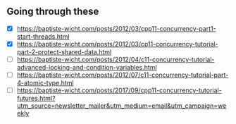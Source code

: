 ## Going through these
* [x] https://baptiste-wicht.com/posts/2012/03/cpp11-concurrency-part1-start-threads.html
* [x] https://baptiste-wicht.com/posts/2012/03/cp11-concurrency-tutorial-part-2-protect-shared-data.html
* [ ] https://baptiste-wicht.com/posts/2012/04/c11-concurrency-tutorial-advanced-locking-and-condition-variables.html
* [ ] https://baptiste-wicht.com/posts/2012/07/c11-concurrency-tutorial-part-4-atomic-type.html
* [ ] https://baptiste-wicht.com/posts/2017/09/cpp11-concurrency-tutorial-futures.html?utm_source=newsletter_mailer&utm_medium=email&utm_campaign=weekly
